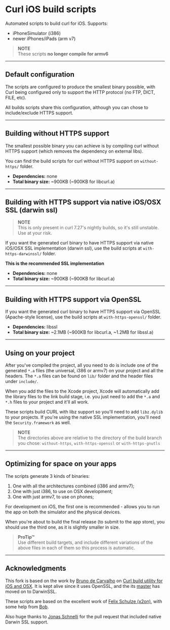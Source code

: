 Curl iOS build scripts
======================

Automated scripts to build curl for iOS. Supports:

- iPhoneSimulator (i386)
- newer iPhones/iPads (arm v7)

> **NOTE**  
> These scripts **no longer compile for armv6**

---

## Default configuration

The scripts are configured to produce the smallest binary possible, with Curl being configured only to support the HTTP protocol (no FTP, DICT, FILE, etc).

All builds scripts share this configuration, although you can chose to include/exclude HTTPS support.

---

## Building without HTTPS support

The smallest possible binary you can achieve is by compiling curl without HTTPS support (which removes the dependency on external libs).

You can find the build scripts for curl without HTTPS support on `without-https/` folder.

- **Dependencies:** none
- **Total binary size:** ~900KB (~900KB for libcurl.a)

---

## Building with HTTPS support via native iOS/OSX SSL (darwin ssl)

> **NOTE**  
> This is only present in curl 7.27's nightly builds, so it's still unstable. Use at your risk.

If you want the generated curl binary to have HTTPS support via native iOS/OSX SSL implementation (darwin ssl), use the build scripts at `with-https-darwinssl/` folder.

**This is the recommended SSL implementation**

- **Dependencies:** none
- **Total binary size:** ~900KB (~900KB for libcurl.a)

---

## Building with HTTPS support via OpenSSL

If you want the generated curl binary to have HTTPS support via OpenSSL (Apache-style license), use the build scripts at `with-https-openssl/` folder.

- **Dependencies:** libssl
- **Total binary size:** ~2.1MB (~900KB for libcurl.a, ~1.2MB for libssl.a)

---

## Using on your project

After you've compiled the project, all you need to do is include one of the generated `*.a` files (the universal, i386 or armv7) on your project and all the headers. The `*.a` files can be found on `lib/` folder and the header files under `include/`.

When you add the files to the Xcode project, Xcode will automatically add the library files to the link build stage, i.e. you just need to add the `*.a` and `*.h` files to your project and it'll all work.

These scripts build CURL with libz support so you'll need to add `libz.dylib` to your projects.
If you're using the native SSL implementation, you'll need the `Security.framework` as well.

> **NOTE**  
> The directories above are relative to the directory of the build branch you chose: `without-https`, `with-https-openssl` or `with-https-gnutls`

---

## Optimizing for space on your apps

The scripts generate 3 kinds of binaries:

1. One with all the architectures combined (i386 and armv7);
2. One with just i386, to use on OSX development;
3. One with just armv7, to use on phones;

For development on iOS, the first one is recommended - allows you to run the app on both the simulator and the physical devices.

When you're about to build the final release (to submit to the app store), you should use the third one, as it is slightly smaller in size.

> **ProTip™**  
> Use different build targets, and include different variations of the above files in each of them so this process is automatic.

---

## Acknowledgments

This fork is based on the work by [Bruno de Carvalho](https://github.com/brunodecarvalho) on [Curl build utility for iOS and OSX](https://github.com/brunodecarvalho/curl-ios-build-scripts). It is kept alive since it uses OpenSSL, and the its [master](https://github.com/brunodecarvalho/curl-ios-build-scripts/tree/master) has moved on to DarwinSSL.

These scripts are based on the excellent work of [Felix Schulze (x2on)](https://github.com/x2on), with some help from [Bob](http://stackoverflow.com/questions/9039554/using-libcurl-on-ios-5-as-an-alternative-to-nsurlconnection/9528936#9528936).

Also huge thanks to [Jonas Schnelli](https://github.com/jonasschnelli) for the pull request that included native Darwin SSL support.
